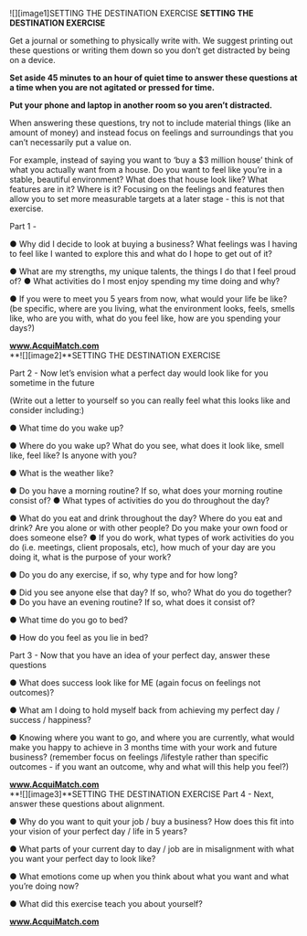 ![][image1]SETTING THE DESTINATION EXERCISE **SETTING THE DESTINATION EXERCISE** 

Get a journal or something to physically write with. We suggest printing out these questions or writing them down so you don’t get distracted by being on a device. 

**Set aside 45 minutes to an hour of quiet time to answer these questions at a time when you are not agitated or pressed for time.** 

**Put your phone and laptop in another room so you aren’t distracted.** 

When answering these questions, try not to include material things (like an amount of money) and instead focus on feelings and surroundings that you can’t necessarily put a value on. 

For example, instead of saying you want to ‘buy a $3 million house’ think of what you actually want from a house. Do you want to feel like you’re in a stable, beautiful environment? What does that house look like? What features are in it? Where is it? Focusing on the feelings and features then allow you to set more measurable targets at a later stage \- this is not that exercise. 

Part 1 \- 

● Why did I decide to look at buying a business? What feelings was I having to feel like I wanted to explore this and what do I hope to get out of it? 

● What are my strengths, my unique talents, the things I do that I feel proud of? ● What activities do I most enjoy spending my time doing and why? 

● If you were to meet you 5 years from now, what would your life be like? (be specific, where are you living, what the environment looks, feels, smells like, who are you with, what do you feel like, how are you spending your days?) 

**www.AcquiMatch.com**  
**![][image2]**SETTING THE DESTINATION EXERCISE 

Part 2 \- Now let’s envision what a perfect day would look like for you sometime in the future 

(Write out a letter to yourself so you can really feel what this looks like and consider including:) 

● What time do you wake up? 

● Where do you wake up? What do you see, what does it look like, smell like, feel like? Is anyone with you? 

● What is the weather like? 

● Do you have a morning routine? If so, what does your morning routine consist of? ● What types of activities do you do throughout the day? 

● What do you eat and drink throughout the day? Where do you eat and drink? Are you alone or with other people? Do you make your own food or does someone else? ● If you do work, what types of work activities do you do (i.e. meetings, client proposals, etc), how much of your day are you doing it, what is the purpose of your work? 

● Do you do any exercise, if so, why type and for how long? 

● Did you see anyone else that day? If so, who? What do you do together? ● Do you have an evening routine? If so, what does it consist of? 

● What time do you go to bed? 

● How do you feel as you lie in bed? 

Part 3 \- Now that you have an idea of your perfect day, answer these questions 

● What does success look like for ME (again focus on feelings not outcomes)? 

● What am I doing to hold myself back from achieving my perfect day / success / happiness? 

● Knowing where you want to go, and where you are currently, what would make you happy to achieve in 3 months time with your work and future business? (remember focus on feelings /lifestyle rather than specific outcomes \- if you want an outcome, why and what will this help you feel?) 

**www.AcquiMatch.com**  
**![][image3]**SETTING THE DESTINATION EXERCISE Part 4 \- Next, answer these questions about alignment. 

● Why do you want to quit your job / buy a business? How does this fit into your vision of your perfect day / life in 5 years? 

● What parts of your current day to day / job are in misalignment with what you want your perfect day to look like? 

● What emotions come up when you think about what you want and what you’re doing now? 

● What did this exercise teach you about yourself? 

**www.AcquiMatch.com**
